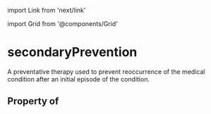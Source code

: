 import Link from 'next/link'
  
import Grid from '@components/Grid'

# secondaryPrevention

A preventative therapy used to prevent reoccurrence of the medical condition after an initial episode of the condition.

## Property of



